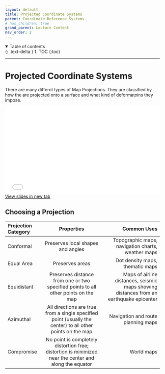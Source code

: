 ```yaml
---
layout: default
title: Projected Coordinate Systems
parent: Coordinate Reference Systems
# has_children: true
grand_parent: Lecture Content
nav_order: 2
---
```


<details open markdown="block">
  <summary>
    Table of contents
  </summary>
  {: .text-delta }
1. TOC
{:toc}
</details>

---

# Projected Coordinate Systems

There are many differnt types of Map Projections.  They are classified by how the are projected onto a surface and what kind of deformatoins they impose.

<div style="overflow: hidden;
  padding-top: 56.25%;
  position: relative">
  <iframe src="content/Projection.html" title="Processes" scrolling="no" frameborder="0"
    style="border: 0;
   height: 100%;
   left: 0;
   position: absolute;
   top: 0;
   width: 100%;">
   <p>Your browser does not support iframes.</p>
 </iframe>
</div>
<a href="content/Projection.html" target="_blank">View slides in new tab</a>


## Choosing a Projection

| Projection Category | Properties | Common Uses |
| :------------- | :-------------: | -------------: |
| Conformal | Preserves local shapes and angles | Topographic maps, navigation charts, weather maps |
| Equal Area | Preserves areas | Dot density maps, thematic maps |
| Equidistant| Preserves distance from one or two specified points to all other points on the map | Maps of airline distances, seismic maps showing distances from an earthquake epicenter |
| Azimuthal | All directions are true from a single specified point (usually the center) to all other points on the map | Navigation and route planning maps |
| Compromise | No point is completely distortion free; distortion is minimized near the center and along the equator | World maps |

